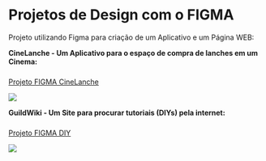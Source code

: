 # Projetos de Design com o FIGMA

Projeto utilizando Figma para criação de um Aplicativo e um Página WEB:

**CineLanche - Um Aplicativo para o espaço de compra de lanches em um Cinema:**

### <a href="https://www.figma.com/proto/2HpTiVzgbUIvz44LFMnejK/CineLanche---Google-UX?node-id=1%3A2&scaling=scale-down&page-id=0%3A1&starting-point-node-id=1%3A2"  target="_blank">
  Projeto FIGMA CineLanche
</a>

<img src="https://github.com/victorfxz/portfolio_design/blob/main/Fluxo/CineLanche.gif?raw=true" />
  
**GuildWiki - Um Site para procurar tutoriais (DIYs) pela internet:**

### <a href="https://www.figma.com/proto/iJkwzVG9NATFh2E5CwcRO8/Site-Projeto-DIY---Google-UX?scaling=scale-down-width&page-id=0%3A1&starting-point-node-id=0%3A3&node-id=0%3A3"  target="_blank">
  Projeto FIGMA DIY
</a>

<img src="https://github.com/victorfxz/portfolio_design/blob/main/Fluxo/DIY.gif?raw=true" />
